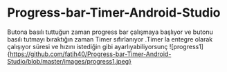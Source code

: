 # Progress-bar-Timer-Android-Studio
Butona basılı tuttuğun zaman progress bar çalışmaya başlıyor ve butonu basılı tutmayı bıraktığın zaman Timer sıfırlanıyor .Timer la entegre olarak çalışıyor süresi ve hızını istediğin gibi ayarlıyabiliyorsunç
![progress1]{https://github.com/fatih40/Progress-bar-Timer-Android-Studio/blob/master/images/progress1.jpeg}
